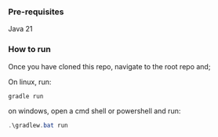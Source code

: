 
### Pre-requisites
Java 21

### How to run
Once you have cloned this repo, navigate to the root repo and;

On linux, run:
```bash
gradle run
```

on windows, open a cmd shell or powershell and run:

```powershell
.\gradlew.bat run
```

